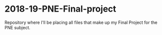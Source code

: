 # 2018-19-PNE-Final-project
Repository where I'll be placing all files that make up my Final Project for the PNE subject.
